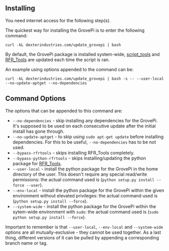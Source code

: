 ## Installing

You need internet access for the following step(s).

The quickest way for installing the GrovePi is to enter the following command:
```
curl -kL dexterindustries.com/update_grovepi | bash
```

By default, the GrovePi package is installed system-wide, [script_tools](https://github.com/DexterInd/script_tools) and [RFR_Tools](https://github.com/DexterInd/RFR_Tools) are updated each time the script is ran.

An example using options appended to the command can be:
```
curl -kL dexterindustries.com/update_grovepi | bash -s -- --user-local --no-update-aptget --no-dependencies
```

## Command Options

The options that can be appended to this command are:

* `--no-dependencies` - skip installing any dependencies for the GrovePi. It's supposed to be used on each consecutive update after the initial install has gone through.
* `--no-update-aptget` - to skip using `sudo apt-get update` before installing dependencies. For this to be useful, `--no-dependencies` has to be not used.
* `--bypass-rfrtools` - skips installing RFR_Tools completely.
* `--bypass-python-rfrtools` - skips installing/updating the python package for  [RFR_Tools](https://github.com/DexterInd/RFR_Tools).
* `--user-local` - install the python package for the GrovePi in the home directory of the user. This doesn't require any special read/write permissions: the actual command used is (`python setup.py install --force --user`).
* `--env-local` - install the python package for the GrovePi within the given environment without elevated privileges: the actual command used is (`python setup.py install --force`).
* `--system-wide` - install the python package for the GrovePi within the sytem-wide environment with `sudo`: the actual command used is (`sudo python setup.py install --force`).

Important to remember is that `--user-local`, `--env-local` and `--system-wide` options are all mutually-exclusive - they cannot be used together.
As a last thing, different versions of it can be pulled by appending a corresponding branch name or tag.
